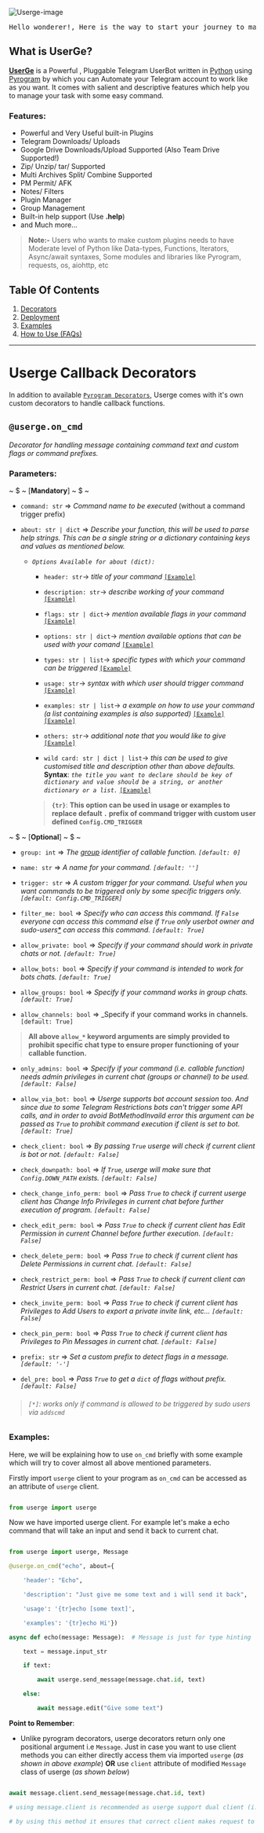 ![Userge-image](https://telegra.ph/file/083ee09d368e0ee991996.jpg)

<pre>Hello wonderer!, Here is the way to start your journey to make your Telegram Account automated with UserGe. It is best Open-source Userbot for Telegram to simplify your daily task in convenient way.</pre>

## What is UserGe?

<b>[UserGe](https://github.com/usergeteam/userge)</b> is a Powerful , Pluggable Telegram UserBot written in [Python](https://www.python.org/) using [Pyrogram](https://github.com/pyrogram) by which you can Automate your Telegram account to work like as you want. It comes with salient and descriptive features which help you to manage your task with some easy command.

### Features:
*  Powerful and Very Useful built-in Plugins
*  Telegram Downloads/ Uploads
*  Google Drive Downloads/Upload Supported (Also Team Drive Supported!)
*  Zip/ Unzip/ tar/ Supported
*  Multi Archives Split/ Combine Supported
*  PM Permit/ AFK
*  Notes/ Filters
*  Plugin Manager
*  Group Management
*  Built-in help support (Use **.help**)
*  and Much more...

><b>**Note**:-</b> Users who wants to make custom plugins needs to have Moderate level of Python like Data-types, Functions, Iterators, Async/await syntaxes, Some modules and libraries like Pyrogram, requests, os, aiohttp, etc

## Table Of Contents
1. [Decorators](https://github.com/UsergeTeam/Userge/wiki/Decorators)
2. [Deployment](https://github.com/UsergeTeam/Userge/wiki/Deployment)
3. [Examples](https://github.com/UsergeTeam/Userge/wiki/Examples)
4. [How to Use (FAQs)](https://github.com/UsergeTeam/Userge/wiki/FAQs)

---

# Userge Callback Decorators

In addition to available [`Pyrogram Decorators`](https://docs.pyrogram.org/api/decorators), Userge comes with it's own custom decorators to handle callback functions.

## `@userge.on_cmd`

_Decorator for handling message containing command text and custom flags or command prefixes._

### Parameters:

~ $ ~ [**Mandatory**] ~ $ ~

* `command: str` => _Command name to be executed_ (without a command trigger prefix)

* `about: str | dict` => _Describe your function, this will be used to parse help strings. This can be a single string or a dictionary containing keys and values as mentioned below._

  * _`Options Available for about (dict):`_

    * `header: str`-> _title of your command_ [`[Example]`](https://github.com/UsergeTeam/Userge/blob/beta/userge/plugins/tools/alive.py#L31)

    * `description: str`-> _describe working of your command_ [`[Example]`](https://github.com/UsergeTeam/Userge/blob/beta/userge/plugins/utils/ocr.py#L52)

    * `flags: str | dict`-> _mention available flags in your command_ [`[Example]`](https://github.com/UsergeTeam/Userge/blob/beta/userge/plugins/fun/carbon.py#L25)

    * `options: str | dict`-> _mention available options that can be used with your comand_ [`[Example]`](https://github.com/UsergeTeam/Userge/blob/beta/userge/plugins/utils/filters.py#L128)

    * `types: str | list`-> _specific types with which your command can be triggered_ [`[Example]`](https://github.com/UsergeTeam/Userge/blob/beta/userge/plugins/utils/filters.py#L137)

    * `usage: str`-> _syntax with which user should trigger command_ [`[Example]`](https://github.com/UsergeTeam/Userge/blob/beta/userge/plugins/fun/autopic.py#L41)

    * `examples: str | list`-> _a example on how to use your command (a list containing examples is also supported)_ [`[Example]`](https://github.com/UsergeTeam/Userge/blob/b068461bd9a35d3ad28d5c484aabb29d55996705/userge/plugins/misc/utube.py#L29) [`[Example]`](https://github.com/UsergeTeam/Userge/blob/beta/userge/plugins/fun/carbon.py#L31)

    * `others: str`-> _additional note that you would like to give_ [`[Example]`](https://github.com/UsergeTeam/Userge/blob/b068461bd9a35d3ad28d5c484aabb29d55996705/userge/plugins/misc/utube.py#L30)

    * `wild card: str | dict | list`-> _this can be used to give customised title and description other than above defaults._ **Syntax**: _`the title you want to declare should be key of dictionary and value should be a string, or another dictionary or a list.`_ [`[Example]`](https://github.com/UsergeTeam/Userge/blob/beta/userge/plugins/fun/carbon.py#L34)

    > **`{tr}`**: **This option can be used in usage or examples to replace default `.` prefix of command trigger with custom user defined `Config.CMD_TRIGGER`**

~ $ ~ [**Optional**] ~ $ ~

* `group: int` => _The [group](https://docs.pyrogram.org/topics/more-on-updates#handler-groups) identifier of callable function. `[default: 0]`_

* `name: str` => _A name for your command. `[default: '']`_

* `trigger: str` => _A custom trigger for your command. Useful when you want commands to be triggered only by some specific triggers only. `[default: Config.CMD_TRIGGER]`_

* `filter_me: bool` => _Specify who can access this command. If `False` everyone can access this command else if `True` only userbot owner and sudo-users[*](https://github.com/UsergeTeam/Userge/wiki/Decorators#-works-only-if-command-is-allowed-to-be-triggered-by-sudo-users-via-addscmd) can access this command. `[default: True]`_

* `allow_private: bool` => _Specify if your command should work in private chats or not. `[default: True]`_

* `allow_bots: bool` => _Specify if your command is intended to work for bots chats. `[default: True]`_

* `allow_groups: bool` => _Specify if your command works in group chats. `[default: True]`_

* `allow_channels: bool` => _Specify if your command works in channels. `[default: True]`

> **All above `allow_*` keyword arguments are simply provided to prohibit specific chat type to ensure proper functioning of your callable function.**

* `only_admins: bool` => _Specify if your command (i.e. callable function) needs admin privileges in current chat (groups or channel) to be used. `[default: False]`_

* `allow_via_bot: bool` => _Userge supports bot account session too. And since due to some Telegram Restrictions bots can't trigger some API calls, and in order to avoid BotMethodInvaild error this argument can be passed as `True` to prohibit command execution if client is set to bot. `[default: True]`_

* `check_client: bool` => _By passing `True` userge will check if current client is bot or not. `[default: False]`_

* `check_downpath: bool` => _If `True`, userge will make sure that `Config.DOWN_PATH` exists. `[default: False]`_

* `check_change_info_perm: bool` => _Pass `True` to check if current userge client has Change Info Privileges in current chat before further execution of program. `[default: False]`_

* `check_edit_perm: bool` => _Pass `True` to check if current client has Edit Permission in current Channel before further execution. `[default: False]`_

* `check_delete_perm: bool` => _Pass `True` to check if current client has Delete Permissions in current chat. `[default: False]`_

* `check_restrict_perm: bool` => _Pass `True` to check if current client can Restrict Users in current chat. `[default: False]`_

* `check_invite_perm: bool` => _Pass `True` to check if current client has Privileges to Add Users to export a private invite link, etc... `[default: False]`_

* `check_pin_perm: bool` => _Pass `True` to check if current client has Privileges to Pin Messages in current chat. `[default: False]`_

* `prefix: str` => _Set a custom prefix to detect flags in a message. `[default: '-']`_

* `del_pre: bool` => _Pass `True` to get a `dict` of flags without prefix. `[default: False]`_

> ###### `[*]`: _works only if command is allowed to be triggered by sudo users via `addscmd`_

### Examples:

Here, we will be explaining how to use `on_cmd` briefly with some example which will try to cover almost all above mentioned parameters.

Firstly import `userge` client to your program as `on_cmd` can be accessed as an attribute of `userge` client.

```python

from userge import userge

```

Now we have imported userge client. For example let's make a echo command that will take an input and send it back to current chat.

```python

from userge import userge, Message

@userge.on_cmd("echo", about={

    'header': "Echo",

    'description': "Just give me some text and i will send it back",

    'usage': '{tr}echo [some text]',

    'examples': '{tr}echo Hi'})

async def echo(message: Message):  # Message is just for type hinting 

    text = message.input_str

    if text:

        await userge.send_message(message.chat.id, text)

    else:

        await message.edit("Give some text")

```

**Point to Remember**:

* Unlike pyrogram decorators, userge decorators return only one positional argument i.e `Message`. Just in case you want to use client methods you can either directly access them via imported `userge` (*as shown in above example*) **OR** use `client` attribute of modified `Message` class of userge (*as shown below*)

```python

await message.client.send_message(message.chat.id, text)

# using message.client is recommended as userge support dual client (i.e user client and bot client)

# by using this method it ensures that correct client makes request to API

```


